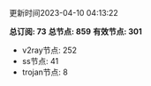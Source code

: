 更新时间2023-04-10 04:13:22

**总订阅: 73**
**总节点: 859**
**有效节点: 301**
- v2ray节点: 252
- ss节点: 41
- trojan节点: 8
